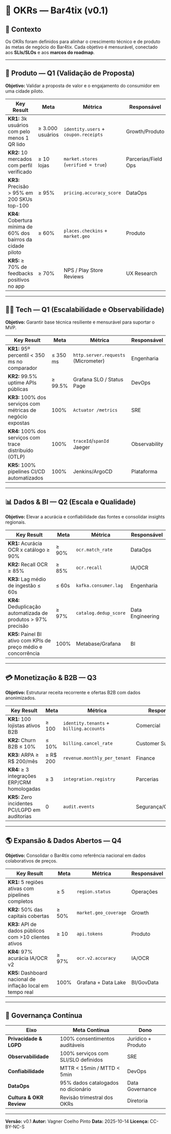# 🎯 OKRs — Bar4tix (v0.1)

## 🧭 Contexto

Os OKRs foram definidos para alinhar o crescimento técnico e de produto às metas de negócio do Bar4tix.
Cada objetivo é mensurável, conectado aos **SLIs/SLOs** e aos **marcos do roadmap**.

---

## 💼 Produto — Q1 (Validação de Proposta)

**Objetivo:** Validar a proposta de valor e o engajamento do consumidor em uma cidade piloto.

| Key Result                                                    | Meta             | Métrica                              | Responsável         |
| ------------------------------------------------------------- | ---------------- | ------------------------------------ | ------------------- |
| **KR1:** 3k usuários com pelo menos 1 QR lido                 | ≥ 3.000 usuários | `identity.users` + `coupon.receipts` | Growth/Produto      |
| **KR2:** 10 mercados com perfil verificado                    | ≥ 10 lojas       | `market.stores` (`verified = true`)  | Parcerias/Field Ops |
| **KR3:** Precisão > 95% em 200 SKUs top-100                   | ≥ 95%            | `pricing.accuracy_score`             | DataOps             |
| **KR4:** Cobertura mínima de 60% dos bairros da cidade piloto | ≥ 60%            | `places.checkins` + `market.geo`     | Produto             |
| **KR5:** ≥ 70% de feedbacks positivos no app                  | ≥ 70%            | NPS / Play Store Reviews             | UX Research         |

---

## 🧑‍💻 Tech — Q1 (Escalabilidade e Observabilidade)

**Objetivo:** Garantir base técnica resiliente e mensurável para suportar o MVP.

| Key Result                                                  | Meta     | Métrica                             | Responsável   |
| ----------------------------------------------------------- | -------- | ----------------------------------- | ------------- |
| **KR1:** 95º percentil < 350 ms no comparador               | ≤ 350 ms | `http.server.requests` (Micrometer) | Engenharia    |
| **KR2:** 99.5% uptime APIs públicas                         | ≥ 99.5%  | Grafana SLO / Status Page           | DevOps        |
| **KR3:** 100% dos serviços com métricas de negócio expostas | 100%     | `Actuator /metrics`                 | SRE           |
| **KR4:** 100% dos serviços com trace distribuído (OTLP)     | 100%     | `traceId`/`spanId` Jaeger           | Observability |
| **KR5:** 100% pipelines CI/CD automatizados                 | 100%     | Jenkins/ArgoCD                      | Plataforma    |

---

## 📊 Dados & BI — Q2 (Escala e Qualidade)

**Objetivo:** Elevar a acurácia e confiabilidade das fontes e consolidar insights regionais.

| Key Result                                                      | Meta  | Métrica               | Responsável      |
| --------------------------------------------------------------- | ----- | --------------------- | ---------------- |
| **KR1:** Acurácia OCR x catálogo ≥ 90%                          | ≥ 90% | `ocr.match_rate`      | DataOps          |
| **KR2:** Recall OCR ≥ 85%                                       | ≥ 85% | `ocr.recall`          | IA/OCR           |
| **KR3:** Lag médio de ingestão ≤ 60s                            | ≤ 60s | `kafka.consumer.lag`  | Engenharia       |
| **KR4:** Deduplicação automatizada de produtos > 97% precisão   | ≥ 97% | `catalog.dedup_score` | Data Engineering |
| **KR5:** Painel BI ativo com KPIs de preço médio e concorrência | 100%  | Metabase/Grafana      | BI               |

---

## 💳 Monetização & B2B — Q3

**Objetivo:** Estruturar receita recorrente e ofertas B2B com dados anonimizados.

| Key Result                                      | Meta     | Métrica                                 | Responsável          |
| ----------------------------------------------- | -------- | --------------------------------------- | -------------------- |
| **KR1:** 100 lojistas ativos B2B                | ≥ 100    | `identity.tenants` + `billing.accounts` | Comercial            |
| **KR2:** Churn B2B ≤ 10%                        | ≤ 10%    | `billing.cancel_rate`                   | Customer Success     |
| **KR3:** ARPA ≥ R$ 200/mês                      | ≥ R$ 200 | `revenue.monthly_per_tenant`            | Finance              |
| **KR4:** ≥ 3 integrações ERP/CRM homologadas    | ≥ 3      | `integration.registry`                  | Parcerias            |
| **KR5:** Zero incidentes PCI/LGPD em auditorias | 0        | `audit.events`                          | Segurança/Compliance |

---

## 🌎 Expansão & Dados Abertos — Q4

**Objetivo:** Consolidar o Bar4tix como referência nacional em dados colaborativos de preços.

| Key Result                                                  | Meta  | Métrica               | Responsável |
| ----------------------------------------------------------- | ----- | --------------------- | ----------- |
| **KR1:** 5 regiões ativas com pipelines completos           | ≥ 5   | `region.status`       | Operações   |
| **KR2:** 50% das capitais cobertas                          | ≥ 50% | `market.geo_coverage` | Growth      |
| **KR3:** API de dados públicos com >10 clientes ativos      | ≥ 10  | `api.tokens`          | Produto     |
| **KR4:** 97% acurácia IA/OCR v2                             | ≥ 97% | `ocr.v2.accuracy`     | IA/OCR      |
| **KR5:** Dashboard nacional de inflação local em tempo real | 100%  | Grafana + Data Lake   | BI/GovData  |

---

## 🔄 Governança Contínua

| Eixo                     | Meta Contínua                       | Dono               |
| ------------------------ | ----------------------------------- | ------------------ |
| **Privacidade & LGPD**   | 100% consentimentos auditáveis      | Jurídico + Produto |
| **Observabilidade**      | 100% serviços com SLI/SLO definidos | SRE                |
| **Confiabilidade**       | MTTR < 15min / MTTD < 5min          | DevOps             |
| **DataOps**              | 95% dados catalogados no dicionário | Data Governance    |
| **Cultura & OKR Review** | Revisão trimestral dos OKRs         | Diretoria          |

---

**Versão:** v0.1
**Autor:** Vagner Coelho Pinto
**Data:** 2025-10-14
**Licença:** CC-BY-NC-S
